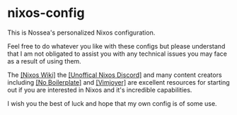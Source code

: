 # nixos-config
This is Nossea's personalized Nixos configuration.

Feel free to do whatever you like with these configs but please understand that I am not obligated to assist you with any technical issues you may face as a result of using them.

The [[Nixos Wiki]](https://nixos.wiki/wiki/Main_Page) the [[Unoffical Nixos Discord]](https://discord.gg/ub4bFnKhYY) and many content creators including [[No Boilerplate]](https://www.youtube.com/channel/UCUMwY9iS8oMyWDYIe6_RmoA) and [[Vimjoyer]](https://www.youtube.com/channel/UC_zBdZ0_H_jn41FDRG7q4Tw) are excellent resources for starting out if you are interested in Nixos and it's incredible capabilities.

I wish you the best of luck and hope that my own config is of some use.
